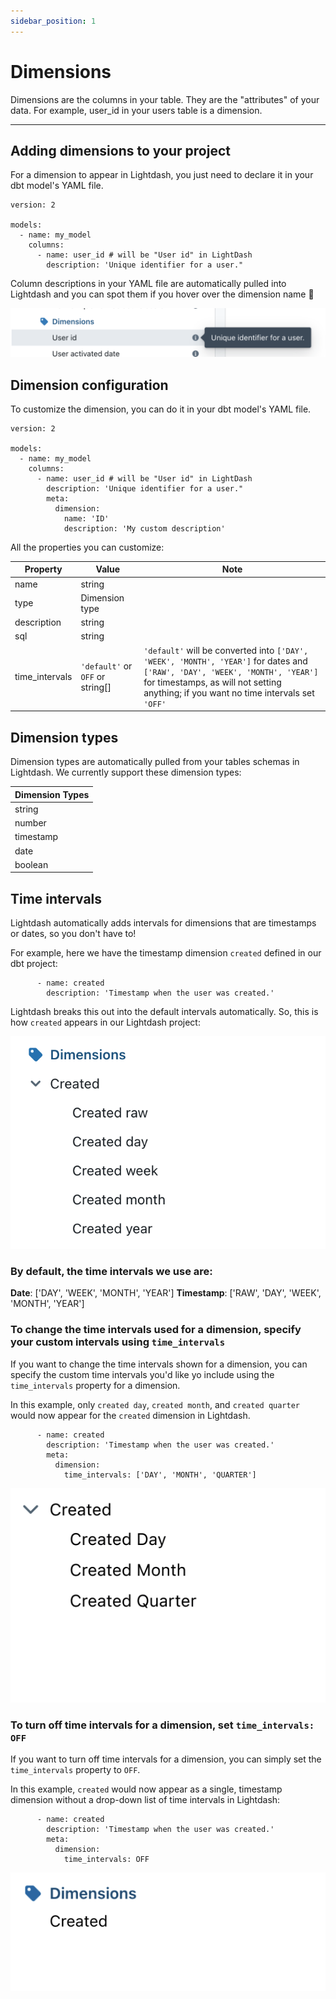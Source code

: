 ```yaml
---
sidebar_position: 1
---
```


# Dimensions

Dimensions are the columns in your table. They are the "attributes" of your data. For example, user_id in your users table is a dimension.

---

## Adding dimensions to your project

For a dimension to appear in Lightdash, you just need to declare it in your dbt model's YAML file.

```
version: 2

models:
  - name: my_model
    columns:
      - name: user_id # will be "User id" in LightDash
        description: 'Unique identifier for a user."
```

Column descriptions in your YAML file are automatically pulled into Lightdash and you can spot them if you hover over the dimension name 👀

![screenshot-column-descriptions](assets/screenshot-column-descriptions.png)

## Dimension configuration

To customize the dimension, you can do it in your dbt model's YAML file.

```
version: 2

models:
  - name: my_model
    columns:
      - name: user_id # will be "User id" in LightDash
        description: 'Unique identifier for a user."
        meta:
          dimension:
            name: 'ID'
            description: 'My custom description'
```

All the properties you can customize:

| Property        | Value                 | Note |
| --------------- | --------------------- | ---- |
| name            | string                | |
| type            | Dimension type        | |
| description     | string                | |
| sql             | string                | |
| time_intervals  | `'default'` or `OFF` or string[] | `'default'` will be converted into `['DAY', 'WEEK', 'MONTH', 'YEAR']` for dates and `['RAW', 'DAY', 'WEEK', 'MONTH', 'YEAR']` for timestamps, as will not setting anything; if you want no time intervals set `'OFF'` |


## Dimension types

Dimension types are automatically pulled from your tables schemas in Lightdash. We currently support these dimension types:

| Dimension Types |
| --------------- |
| string          |
| number          |
| timestamp       |
| date            |
| boolean         |

## Time intervals
Lightdash automatically adds intervals for dimensions that are timestamps or dates, so you don't have to!

For example, here we have the timestamp dimension `created` defined in our dbt project:
```
      - name: created
        description: 'Timestamp when the user was created.'
```

Lightdash breaks this out into the default intervals automatically. So, this is how `created` appears in our Lightdash project:

![screenshot-default-intervals](assets/screenshot-default-intervals.png)

### By default, the time intervals we use are:
**Date**: ['DAY', 'WEEK', 'MONTH', 'YEAR']
**Timestamp**: ['RAW', 'DAY', 'WEEK', 'MONTH', 'YEAR']

### To change the time intervals used for a dimension, specify your custom intervals using `time_intervals`
If you want to change the time intervals shown for a dimension, you can specify the custom time intervals you'd like yo include using the `time_intervals` property for a dimension.

In this example, only `created day`, `created month`, and `created quarter` would now appear for the `created` dimension in Lightdash.

```
      - name: created
        description: 'Timestamp when the user was created.'
        meta:
          dimension:
            time_intervals: ['DAY', 'MONTH', 'QUARTER']
```

![screenshot-custom-intervals](assets/screenshot-custom-intervals.png)

### To turn off time intervals for a dimension, set `time_intervals: OFF`
If you want to turn off time intervals for a dimension, you can simply set the `time_intervals` property to `OFF`.

In this example, `created` would now appear as a single, timestamp dimension without a drop-down list of time intervals in Lightdash:

```
      - name: created
        description: 'Timestamp when the user was created.'
        meta:
          dimension:
            time_intervals: OFF
```

![screenshot-intervals-off](assets/screenshot-intervals-off.png)
